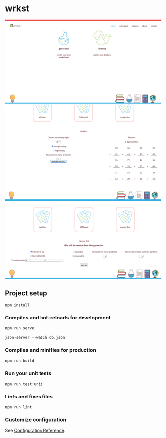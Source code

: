 # wrkst

![WIP screen](screen01.png)
![WIP screen](screen03.png)
![WIP screen](screen04.png)

## Project setup

```
npm install
```

### Compiles and hot-reloads for development

```
npm run serve
```
```
json-server --watch db.json
```

### Compiles and minifies for production

```
npm run build
```

### Run your unit tests

```
npm run test:unit
```

### Lints and fixes files

```
npm run lint
```

### Customize configuration

See [Configuration Reference](https://cli.vuejs.org/config/).
